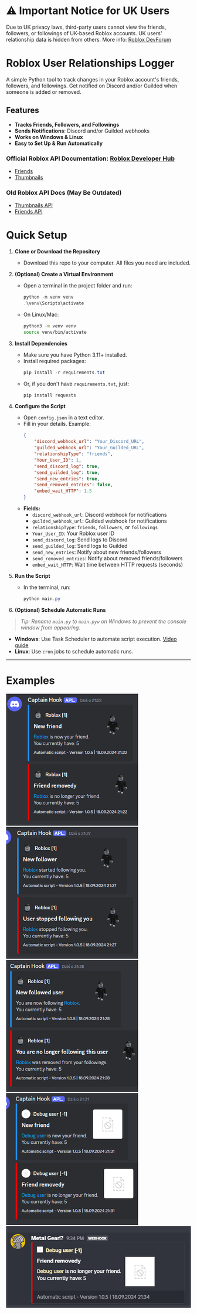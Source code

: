 # ⚠️ Important Notice for UK Users

Due to UK privacy laws, third-party users cannot view the friends, followers, or followings of UK-based Roblox accounts. UK users' relationship data is hidden from others. More info: [Roblox DevForum](https://devforum.roblox.com/t/unable-to-see-friends-my-own-friend-list-is-hidden/3596970/4)

# Roblox User Relationships Logger

A simple Python tool to track changes in your Roblox account's friends, followers, and followings. Get notified on Discord and/or Guilded when someone is added or removed.

## Features
- **Tracks Friends, Followers, and Followings**
- **Sends Notifications**: Discord and/or Guilded webhooks
- **Works on Windows & Linux**
- **Easy to Set Up & Run Automatically**

### Official Roblox API Documentation: [Roblox Developer Hub](https://create.roblox.com/docs/en-us/cloud)
- [Friends](https://create.roblox.com/docs/cloud/features/friends)
- [Thumbnails](https://create.roblox.com/docs/cloud/features/thumbnails)

### Old Roblox API Docs (May Be Outdated)
- [Thumbnails API](https://thumbnails.roblox.com//docs/index.html)
- [Friends API](https://friends.roblox.com//docs/index.html)

# Quick Setup

1. **Clone or Download the Repository**
   - Download this repo to your computer. All files you need are included.

2. **(Optional) Create a Virtual Environment**
   - Open a terminal in the project folder and run:
     ```powershell
     python -m venv venv
     .\venv\Scripts\activate
     ```
   - On Linux/Mac:
     ```bash
     python3 -m venv venv
     source venv/bin/activate
     ```

3. **Install Dependencies**
   - Make sure you have Python 3.11+ installed.
   - Install required packages:
     ```powershell
     pip install -r requirements.txt
     ```
   - Or, if you don't have `requirements.txt`, just:
     ```powershell
     pip install requests
     ```

4. **Configure the Script**
   - Open `config.json` in a text editor.
   - Fill in your details. Example:
     ```json
     {
         "discord_webhook_url": "Your_Discord_URL",
         "guilded_webhook_url": "Your_Guilded_URL",
         "relationshipType": "friends",
         "Your_User_ID": 1,
         "send_discord_log": true,
         "send_guilded_log": true,
         "send_new_entries": true,
         "send_removed_entries": false,
         "embed_wait_HTTP": 1.5
     }
     ```
   - **Fields:**
     - `discord_webhook_url`: Discord webhook for notifications
     - `guilded_webhook_url`: Guilded webhook for notifications
     - `relationshipType`: `friends`, `followers`, or `followings`
     - `Your_User_ID`: Your Roblox user ID
     - `send_discord_log`: Send logs to Discord
     - `send_guilded_log`: Send logs to Guilded
     - `send_new_entries`: Notify about new friends/followers
     - `send_removed_entries`: Notify about removed friends/followers
     - `embed_wait_HTTP`: Wait time between HTTP requests (seconds)

5. **Run the Script**
   - In the terminal, run:
     ```powershell
     python main.py
     ```

6. **(Optional) Schedule Automatic Runs**

  > *Tip: Rename `main.py` to `main.pyw` on Windows to prevent the console window from appearing.*

  - **Windows**: Use Task Scheduler to automate script execution. [Video guide](https://youtu.be/4n2fC97MNac?t=168)
  - **Linux**: Use `cron` jobs to schedule automatic runs.

---

# Examples

![Screenshot 1](./Examples/1.png)
![Screenshot 2](./Examples/2.png)
![Screenshot 3](./Examples/3.png)
![Screenshot 4](./Examples/4.png)
![Screenshot 5](./Examples/5.png)
